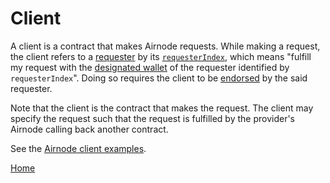# Client

A client is a contract that makes Airnode requests. While making a request, the client refers to a [requester](/request-response-protocol/requester.md) by its [`requesterIndex`](/request-response-protocol/requester.md#requesterIndex), which means "fulfill my request with the [designated wallet](/request-response-protocol/designated-wallet.md) of the requester identified by `requesterIndex`". Doing so requires the client to be [endorsed](/request-response-protocol/endorsement.md) by the said requester.

Note that the client is the contract that makes the request. The client may specify the request such that the request is fulfilled by the provider's Airnode calling back another contract.

See the [Airnode client examples](https://github.com/api3dao/airnode-client-examples).

[Home](/README.md#requestreponse-protocol)

